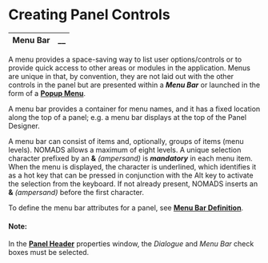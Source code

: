 # Creating Panel Controls  
  
**Menu Bar** |  **__**  
---|---  
  
A menu provides a space-saving way to list user options/controls or to provide quick access to other areas or modules in the application. Menus are unique in that, by convention, they are not laid out with the other controls in the panel but are presented within a **_Menu Bar_** or launched in the form of a **[Popup Menu](../Popup%20Menu/Overview.md)**.

A menu bar provides a container for menu names, and it has a fixed location along the top of a panel; e.g. a menu bar displays at the top of the Panel Designer.

A menu bar can consist of items and, optionally, groups of items (menu levels). NOMADS allows a maximum of eight levels. A unique selection character prefixed by an **&**  _(ampersand)_ is **_mandatory_** in each menu item. When the menu is displayed, the character is underlined, which identifies it as a hot key that can be pressed in conjunction with the Alt key to activate the selection from the keyboard. If not already present, NOMADS inserts an **&**  _(ampersand)_ before the first character.

To define the menu bar attributes for a panel, see **[Menu Bar Definition](Menu%20Bar%20Definition.md)**.

#### **Note:**  
In the **[Panel Header](../../Panel%20Designer/Panel%20Header/Overview.htm#attributes)** properties window, the _Dialogue_ and _Menu Bar_ check boxes must be selected.
